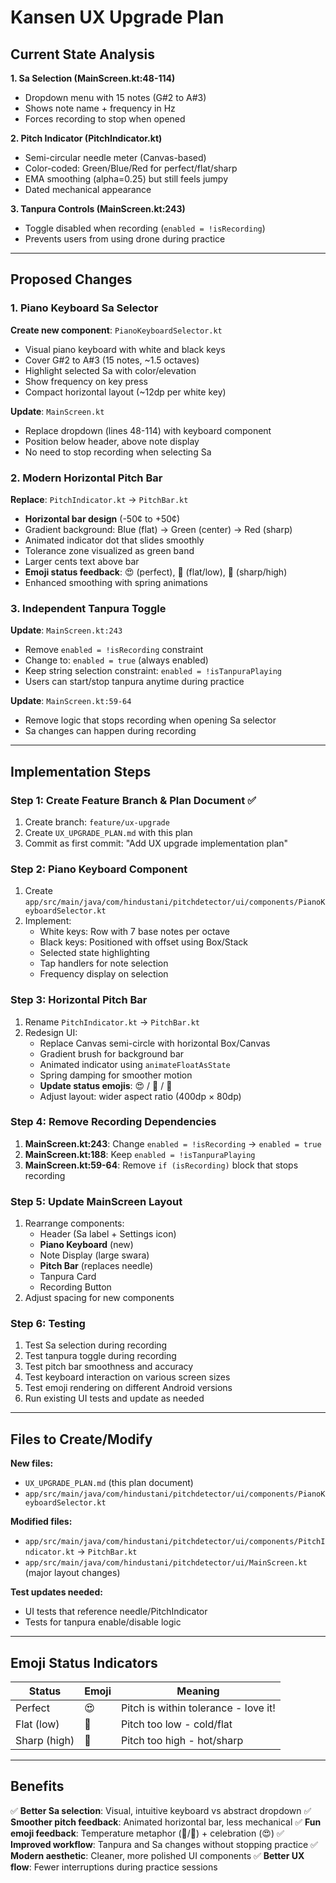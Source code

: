 # Kansen UX Upgrade Plan

## Current State Analysis

**1. Sa Selection (MainScreen.kt:48-114)**
- Dropdown menu with 15 notes (G#2 to A#3)
- Shows note name + frequency in Hz
- Forces recording to stop when opened

**2. Pitch Indicator (PitchIndicator.kt)**
- Semi-circular needle meter (Canvas-based)
- Color-coded: Green/Blue/Red for perfect/flat/sharp
- EMA smoothing (alpha=0.25) but still feels jumpy
- Dated mechanical appearance

**3. Tanpura Controls (MainScreen.kt:243)**
- Toggle disabled when recording (`enabled = !isRecording`)
- Prevents users from using drone during practice

---

## Proposed Changes

### 1. Piano Keyboard Sa Selector

**Create new component**: `PianoKeyboardSelector.kt`
- Visual piano keyboard with white and black keys
- Cover G#2 to A#3 (15 notes, ~1.5 octaves)
- Highlight selected Sa with color/elevation
- Show frequency on key press
- Compact horizontal layout (~12dp per white key)

**Update**: `MainScreen.kt`
- Replace dropdown (lines 48-114) with keyboard component
- Position below header, above note display
- No need to stop recording when selecting Sa

### 2. Modern Horizontal Pitch Bar

**Replace**: `PitchIndicator.kt` → `PitchBar.kt`
- **Horizontal bar design** (-50¢ to +50¢)
- Gradient background: Blue (flat) → Green (center) → Red (sharp)
- Animated indicator dot that slides smoothly
- Tolerance zone visualized as green band
- Larger cents text above bar
- **Emoji status feedback**: 😍 (perfect), 🥶 (flat/low), 🥵 (sharp/high)
- Enhanced smoothing with spring animations

### 3. Independent Tanpura Toggle

**Update**: `MainScreen.kt:243`
- Remove `enabled = !isRecording` constraint
- Change to: `enabled = true` (always enabled)
- Keep string selection constraint: `enabled = !isTanpuraPlaying`
- Users can start/stop tanpura anytime during practice

**Update**: `MainScreen.kt:59-64`
- Remove logic that stops recording when opening Sa selector
- Sa changes can happen during recording

---

## Implementation Steps

### Step 1: Create Feature Branch & Plan Document ✅
1. Create branch: `feature/ux-upgrade`
2. Create `UX_UPGRADE_PLAN.md` with this plan
3. Commit as first commit: "Add UX upgrade implementation plan"

### Step 2: Piano Keyboard Component
1. Create `app/src/main/java/com/hindustani/pitchdetector/ui/components/PianoKeyboardSelector.kt`
2. Implement:
   - White keys: Row with 7 base notes per octave
   - Black keys: Positioned with offset using Box/Stack
   - Selected state highlighting
   - Tap handlers for note selection
   - Frequency display on selection

### Step 3: Horizontal Pitch Bar
1. Rename `PitchIndicator.kt` → `PitchBar.kt`
2. Redesign UI:
   - Replace Canvas semi-circle with horizontal Box/Canvas
   - Gradient brush for background bar
   - Animated indicator using `animateFloatAsState`
   - Spring damping for smoother motion
   - **Update status emojis**: 😍 / 🥶 / 🥵
   - Adjust layout: wider aspect ratio (400dp × 80dp)

### Step 4: Remove Recording Dependencies
1. **MainScreen.kt:243**: Change `enabled = !isRecording` → `enabled = true`
2. **MainScreen.kt:188**: Keep `enabled = !isTanpuraPlaying`
3. **MainScreen.kt:59-64**: Remove `if (isRecording)` block that stops recording

### Step 5: Update MainScreen Layout
1. Rearrange components:
   - Header (Sa label + Settings icon)
   - **Piano Keyboard** (new)
   - Note Display (large swara)
   - **Pitch Bar** (replaces needle)
   - Tanpura Card
   - Recording Button
2. Adjust spacing for new components

### Step 6: Testing
1. Test Sa selection during recording
2. Test tanpura toggle during recording
3. Test pitch bar smoothness and accuracy
4. Test keyboard interaction on various screen sizes
5. Test emoji rendering on different Android versions
6. Run existing UI tests and update as needed

---

## Files to Create/Modify

**New files:**
- `UX_UPGRADE_PLAN.md` (this plan document)
- `app/src/main/java/com/hindustani/pitchdetector/ui/components/PianoKeyboardSelector.kt`

**Modified files:**
- `app/src/main/java/com/hindustani/pitchdetector/ui/components/PitchIndicator.kt` → `PitchBar.kt`
- `app/src/main/java/com/hindustani/pitchdetector/ui/MainScreen.kt` (major layout changes)

**Test updates needed:**
- UI tests that reference needle/PitchIndicator
- Tests for tanpura enable/disable logic

---

## Emoji Status Indicators

| Status | Emoji | Meaning |
|--------|-------|---------|
| Perfect | 😍 | Pitch is within tolerance - love it! |
| Flat (low) | 🥶 | Pitch too low - cold/flat |
| Sharp (high) | 🥵 | Pitch too high - hot/sharp |

---

## Benefits

✅ **Better Sa selection**: Visual, intuitive keyboard vs abstract dropdown
✅ **Smoother pitch feedback**: Animated horizontal bar, less mechanical
✅ **Fun emoji feedback**: Temperature metaphor (🥶/🥵) + celebration (😍)
✅ **Improved workflow**: Tanpura and Sa changes without stopping practice
✅ **Modern aesthetic**: Cleaner, more polished UI components
✅ **Better UX flow**: Fewer interruptions during practice sessions
